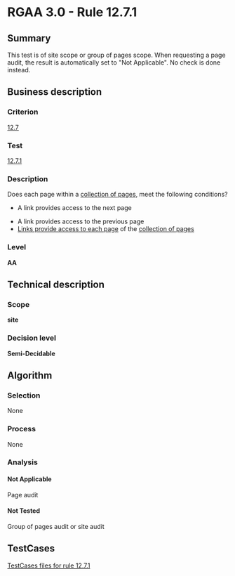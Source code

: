 # RGAA 3.0 -  Rule 12.7.1

## Summary

This test is of site scope or group of pages scope. When requesting a page audit, the result is automatically set to "Not Applicable". No check is done instead.

## Business description

### Criterion

[12.7](http://asqatasun.github.io/RGAA--3.0--EN/RGAA3.0_Criteria_English_version_v1.html#crit-12-7)

### Test

[12.7.1](http://asqatasun.github.io/RGAA--3.0--EN/RGAA3.0_Criteria_English_version_v1.html#test-12-7-1)

### Description
Does each page within a
    <a href="http://asqatasun.github.io/RGAA--3.0--EN/RGAA3.0_Glossary_English_version_v1.html#mCollecPage">collection
  of pages</a>, meet the following conditions?
    <ul><li>A link provides access to the next page</li>
  <li>A link provides access to the previous page</li>
  <li><a href="http://asqatasun.github.io/RGAA--3.0--EN/RGAA3.0_Glossary_English_version_v1.html#mAccColl">Links
    provide access to each page</a> of the <a href="http://asqatasun.github.io/RGAA--3.0--EN/RGAA3.0_Glossary_English_version_v1.html#mCollecPage">collection
    of pages</a></li>
    </ul> 


### Level

**AA**

## Technical description

### Scope

**site**

### Decision level

**Semi-Decidable**

## Algorithm

### Selection

None

### Process

None

### Analysis

#### Not Applicable

Page audit 

#### Not Tested

Group of pages audit or site audit



##  TestCases 

[TestCases files for rule 12.7.1](https://gitlab.com/asqatasun/Asqatasun/-/tree/master/rules/rules-rgaa3.0/src/test/resources/testcases/rgaa30/Rgaa30Rule120701/) 


